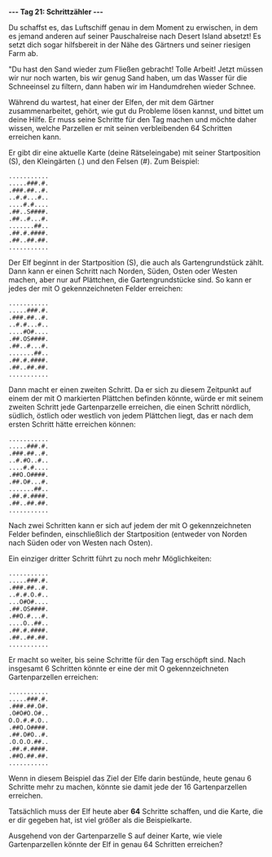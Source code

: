 **--- Tag 21: Schrittzähler ---**

Du schaffst es, das Luftschiff genau in dem Moment zu erwischen, in dem es jemand anderen auf seiner Pauschalreise nach Desert Island absetzt! Es setzt dich
sogar hilfsbereit in der Nähe des Gärtners und seiner riesigen Farm ab.

"Du hast den Sand wieder zum Fließen gebracht! Tolle Arbeit! Jetzt müssen wir nur noch warten, bis wir genug Sand haben, um das Wasser für die Schneeinsel zu
filtern, dann haben wir im Handumdrehen wieder Schnee.

Während du wartest, hat einer der Elfen, der mit dem Gärtner zusammenarbeitet, gehört, wie gut du Probleme lösen kannst, und bittet um deine Hilfe. Er muss
seine Schritte für den Tag machen und möchte daher wissen, welche Parzellen er mit seinen verbleibenden 64 Schritten erreichen kann.

Er gibt dir eine aktuelle Karte (deine Rätseleingabe) mit seiner Startposition (S), den Kleingärten (.) und den Felsen (#).
Zum Beispiel:

```
...........
.....###.#.
.###.##..#.
..#.#...#..
....#.#....
.##..S####.
.##..#...#.
.......##..
.##.#.####.
.##..##.##.
...........
```

Der Elf beginnt in der Startposition (S), die auch als Gartengrundstück zählt. Dann kann er einen Schritt nach Norden, Süden, Osten oder Westen machen, aber nur
auf Plättchen, die Gartengrundstücke sind. So kann er jedes der mit O gekennzeichneten Felder erreichen:

```
...........
.....###.#.
.###.##..#.
..#.#...#..
....#O#....
.##.OS####.
.##..#...#.
.......##..
.##.#.####.
.##..##.##.
...........
```

Dann macht er einen zweiten Schritt. Da er sich zu diesem Zeitpunkt auf einem der mit O markierten Plättchen befinden könnte, würde er mit seinem zweiten
Schritt jede Gartenparzelle erreichen, die einen Schritt nördlich, südlich, östlich oder westlich von jedem Plättchen liegt, das er nach dem ersten Schritt
hätte erreichen können:

```
...........
.....###.#.
.###.##..#.
..#.#O..#..
....#.#....
.##O.O####.
.##.O#...#.
.......##..
.##.#.####.
.##..##.##.
...........
```

Nach zwei Schritten kann er sich auf jedem der mit O gekennzeichneten Felder befinden, einschließlich der Startposition (entweder von Norden nach Süden oder von
Westen nach Osten).

Ein einziger dritter Schritt führt zu noch mehr Möglichkeiten:

```
...........
.....###.#.
.###.##..#.
..#.#.O.#..
...O#O#....
.##.OS####.
.##O.#...#.
....O..##..
.##.#.####.
.##..##.##.
...........
```

Er macht so weiter, bis seine Schritte für den Tag erschöpft sind. Nach insgesamt 6 Schritten könnte er eine der mit O gekennzeichneten Gartenparzellen
erreichen:

```
...........
.....###.#.
.###.##.O#.
.O#O#O.O#..
O.O.#.#.O..
.##O.O####.
.##.O#O..#.
.O.O.O.##..
.##.#.####.
.##O.##.##.
...........
```

Wenn in diesem Beispiel das Ziel der Elfe darin bestünde, heute genau 6 Schritte mehr zu machen, könnte sie damit jede der 16 Gartenparzellen erreichen.

Tatsächlich muss der Elf heute aber **64** Schritte schaffen, und die Karte, die er dir gegeben hat, ist viel größer als die Beispielkarte.

Ausgehend von der Gartenparzelle S auf deiner Karte, wie viele Gartenparzellen könnte der Elf in genau 64 Schritten erreichen?